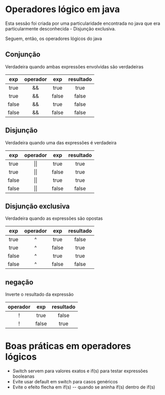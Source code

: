 # Operadores lógico em java

Esta sessão foi criada por uma particularidade encontrada no java que era particularmente desconhecida - Disjunção exclusiva.

Seguem, então, os operadores lógicos do java

## Conjunção

Verdadeira quando ambas expressões envolvidas são verdadeiras

| exp | operador | exp | resultado |
| :-: | :-: | :-: | :-: |
| true | && | true | true |
| true | && | false | false |
| false | && | true | false |
| false | && | false | false |

## Disjunção

Verdadeira quando uma das expressões é verdadeira

| exp | operador | exp | resultado |
| :-: | :-: | :-: | :-: |
| true | \|\| | true | true |
| true | \|\| | false | true |
| false | \|\| | true | true |
| false | \|\| | false | false |

## Disjunção exclusiva

Verdadeira quando as expressões são opostas

| exp | operador | exp | resultado |
| :-: | :-: | :-: | :-: |
| true | ^ | true | false |
| true | ^ | false | true |
| false | ^ | true | true |
| false | ^ | false | false |

## negação

Inverte o resultado da expressão

| operador | exp | resultado |
| :-: | :-: | :-: |
| ! | true | false |
| ! | false | true |

# Boas práticas em operadores lógicos

- Switch servem para valores exatos e if(s) para testar expressões booleanas
- Evite usar default em switch para casos genéricos
- Evite o efeito flecha em if(s) -- quando se aninha if(s) dentro de if(s)
